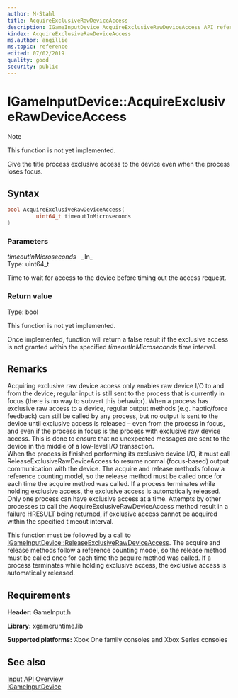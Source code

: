 ```yaml
---
author: M-Stahl
title: AcquireExclusiveRawDeviceAccess
description: IGameInputDevice AcquireExclusiveRawDeviceAccess API reference
kindex: AcquireExclusiveRawDeviceAccess
ms.author: angillie
ms.topic: reference
edited: 07/02/2019
quality: good
security: public
---
```


# IGameInputDevice::AcquireExclusiveRawDeviceAccess  
> [!NOTE]
> This function is not yet implemented.

Give the title process exclusive access to the device even when the process loses focus.  

## Syntax  
  
```cpp
bool AcquireExclusiveRawDeviceAccess(  
         uint64_t timeoutInMicroseconds  
)  
```  
  
### Parameters  
  
*timeoutInMicroseconds* &nbsp;&nbsp;\_In\_  
Type: uint64_t  

  
Time to wait for access to the device before timing out the access request.  


  
### Return value  
Type: bool
  
This function is not yet implemented.


 
Once implemented, function will return a false result if the exclusive access is not granted within the specified *timeoutInMicroseconds* time interval.
  
## Remarks  
  
Acquiring exclusive raw device access only enables raw device I/O to and from the device; regular input is still sent to the process that is currently in focus (there is no way to subvert this behavior). When a process has exclusive raw access to a device, regular output methods (e.g. haptic/force feedback) can still be called by any process, but no output is sent to the device until exclusive access is released – even from the process in focus, and even if the process in focus is the process with exclusive raw device access. This is done to ensure that no unexpected messages are sent to the device in the middle of a low-level I/O transaction.  
When the process is finished performing its exclusive device I/O, it must call ReleaseExclusiveRawDeviceAccess to resume normal (focus-based) output communication with the device. The acquire and release methods follow a reference counting model, so the release method must be called once for each time the acquire method was called. If a process terminates while holding exclusive access, the exclusive access is automatically released.  
Only one process can have exclusive access at a time. Attempts by other processes to call the AcquireExclusiveRawDeviceAccess method result in a failure HRESULT being returned, if exclusive access cannot be acquired within the specified timeout interval.  

This function must be followed by a call to [IGameInputDevice::ReleaseExclusiveRawDeviceAccess](igameinputdevice_releaseexclusiverawdeviceaccess.md). The acquire and release methods follow a reference counting model, so the release method must be called once for each time the acquire method was called. If a process terminates while holding exclusive access, the exclusive access is automatically released.
  
## Requirements  
  
**Header:** GameInput.h
  
**Library:** xgameruntime.lib
  
**Supported platforms:** Xbox One family consoles and Xbox Series consoles  
  
## See also  

[Input API Overview](../../../../../../input/overviews/input-overview.md)  
[IGameInputDevice](../igameinputdevice.md)  
  
  